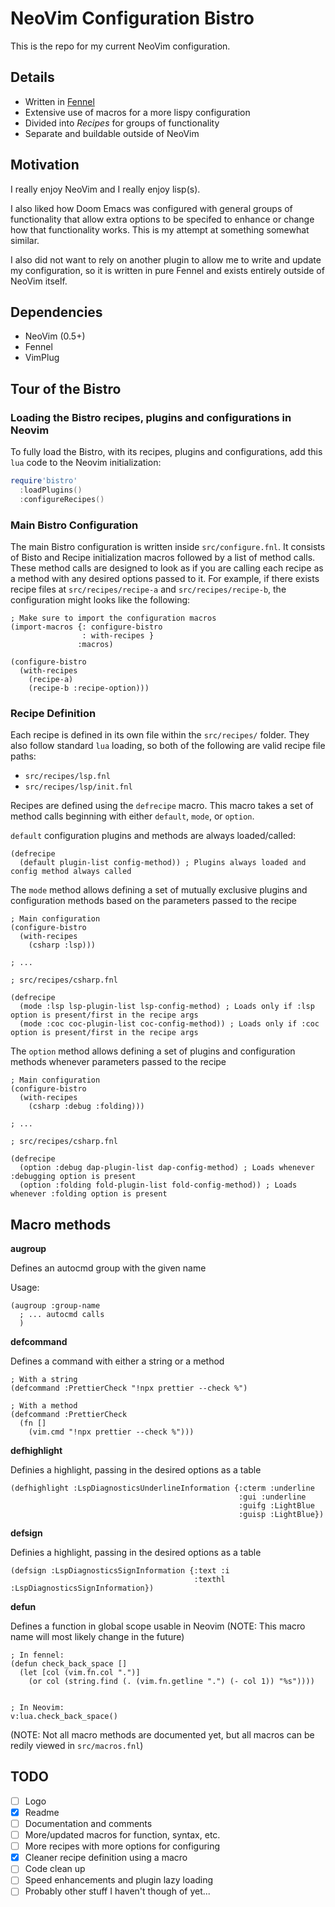 # NeoVim Configuration Bistro

This is the repo for my current NeoVim configuration.

## Details

- Written in [Fennel](https://fennel-lang.org/)
- Extensive use of macros for a more lispy configuration
- Divided into _Recipes_ for groups of functionality
- Separate and buildable outside of NeoVim

## Motivation

I really enjoy NeoVim and I really enjoy lisp(s).

I also liked how Doom Emacs was configured with general groups of functionality that allow extra options to be specifed to enhance or change how that functionality works. This is my attempt at something somewhat similar.

I also did not want to rely on another plugin to allow me to write and update my configuration, so it is written in pure Fennel and exists entirely outside of NeoVim itself.

## Dependencies

- NeoVim (0.5+)
- Fennel
- VimPlug

## Tour of the Bistro

### Loading the Bistro recipes, plugins and configurations in Neovim

To fully load the Bistro, with its recipes, plugins and configurations, add this `lua` code to the Neovim initialization:

```lua
require'bistro'
  :loadPlugins()
  :configureRecipes()
```

### Main Bistro Configuration

The main Bistro configuration is written inside `src/configure.fnl`. It consists of Bisto and Recipe initialization macros followed by a list of method calls. These method calls are designed to look as if you are calling each recipe as a method with any desired options passed to it. For example, if there exists recipe files at `src/recipes/recipe-a` and `src/recipes/recipe-b`, the configuration might looks like the following:

```fennel
; Make sure to import the configuration macros
(import-macros {: configure-bistro
                : with-recipes }
               :macros)

(configure-bistro
  (with-recipes
    (recipe-a)
    (recipe-b :recipe-option)))
```

### Recipe Definition

Each recipe is defined in its own file within the `src/recipes/` folder. They also follow standard `lua` loading, so both of the following are valid recipe file paths:
- `src/recipes/lsp.fnl`
- `src/recipes/lsp/init.fnl`

Recipes are defined using the `defrecipe` macro. This macro takes a set of method calls beginning with either `default`, `mode`, or `option`.

`default` configuration plugins and methods are always loaded/called:

```fennel
(defrecipe
  (default plugin-list config-method)) ; Plugins always loaded and config method always called
```

The `mode` method allows defining a set of mutually exclusive plugins and configuration methods based on the parameters passed to the recipe

```fennel
; Main configuration
(configure-bistro
  (with-recipes
    (csharp :lsp)))

; ...

; src/recipes/csharp.fnl

(defrecipe
  (mode :lsp lsp-plugin-list lsp-config-method) ; Loads only if :lsp option is present/first in the recipe args
  (mode :coc coc-plugin-list coc-config-method)) ; Loads only if :coc option is present/first in the recipe args
```

The `option` method allows defining a set of plugins and configuration methods whenever parameters passed to the recipe

```fennel
; Main configuration
(configure-bistro
  (with-recipes
    (csharp :debug :folding)))

; ...

; src/recipes/csharp.fnl

(defrecipe
  (option :debug dap-plugin-list dap-config-method) ; Loads whenever :debugging option is present
  (option :folding fold-plugin-list fold-config-method)) ; Loads whenever :folding option is present
```

## Macro methods

**augroup**

Defines an autocmd group with the given name

Usage:

```fennel
(augroup :group-name
  ; ... autocmd calls
  )
```

**defcommand**

Defines a command with either a string or a method

```fennel
; With a string
(defcommand :PrettierCheck "!npx prettier --check %")

; With a method
(defcommand :PrettierCheck
  (fn []
    (vim.cmd "!npx prettier --check %")))
```

**defhighlight**

Definies a highlight, passing in the desired options as a table

```fennel
(defhighlight :LspDiagnosticsUnderlineInformation {:cterm :underline
                                                   :gui :underline
                                                   :guifg :LightBlue
                                                   :guisp :LightBlue})

```

**defsign**

Definies a highlight, passing in the desired options as a table

```fennel
(defsign :LspDiagnosticsSignInformation {:text :i
                                         :texthl :LspDiagnosticsSignInformation})
```

**defun**

Defines a function in global scope usable in Neovim (NOTE: This macro name will most likely change in the future)

```fennel
; In fennel:
(defun check_back_space []
  (let [col (vim.fn.col ".")]
    (or col (string.find (. (vim.fn.getline ".") (- col 1)) "%s"))))


; In Neovim:
v:lua.check_back_space()
```

(NOTE: Not all macro methods are documented yet, but all macros can be redily viewed in `src/macros.fnl`)

## TODO

- [ ] Logo
- [x] Readme
- [ ] Documentation and comments
- [ ] More/updated macros for function, syntax, etc.
- [ ] More recipes with more options for configuring
- [x] Cleaner recipe definition using a macro
- [ ] Code clean up
- [ ] Speed enhancements and plugin lazy loading
- [ ] Probably other stuff I haven't though of yet...
